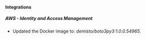 #### Integrations
##### AWS - Identity and Access Management
- Updated the Docker image to: *demisto/boto3py3:1.0.0.54965*.
